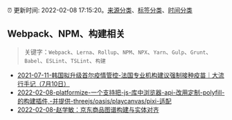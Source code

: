 :alarm_clock: 更新时间: 2022-02-08 17:15:20。[来源分类](../README.md)、[标签分类](../TAGS.md)、[时间分类](../TIMELINE.md)

## Webpack、NPM、构建相关


> 关键字：`Webpack`、`Lerna`、`Rollup`、`NPM`、`NPX`、`Yarn`、`Gulp`、`Grunt`、`Babel`、`ESLint`、`TSLint`、`构建`



- [2021-07-11-韩国拟升级首尔疫情管控-法国专业机构建议强制接种疫苗｜大流行手记（7月10日）](https://m.caixin.com/m/2021-07-11/101738786.html) 
- [2022-02-08-platformize-一个支持把-js-库中浏览器-api-改用定制-polyfill-的构建插件,-并提供-threejs/oasis/playcanvas/pixi-适配](https://www.v2ex.com/t/832540) 
- [2022-02-08-赵学敏：京东商品图谱构建与实体对齐](https://toutiao.io/k/nrwlirv) 